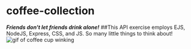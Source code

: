 # coffee-collection
***Friends don't let friends drink alone!***
##This API exercise employs EJS, NodeJS, Express, CSS, and JS. So many little things to think about!
<img src="https://media.giphy.com/media/MdB3ZxomlJCMWJw7HB/giphy.gif" alt="gif of coffee cup winking">
